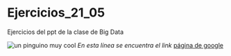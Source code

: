 # Ejercicios_21_05
Ejercicios del ppt de la clase de Big Data

![un pinguino muy cool](https://prensaantartica.files.wordpress.com/2011/10/pinguino.jpg)
*En esta línea se encuentra el link*
[página de google](https://www.google.cl/)
